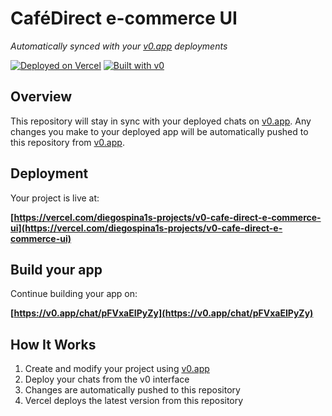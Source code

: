 # CaféDirect e-commerce UI

*Automatically synced with your [v0.app](https://v0.app) deployments*

[![Deployed on Vercel](https://img.shields.io/badge/Deployed%20on-Vercel-black?style=for-the-badge&logo=vercel)](https://vercel.com/diegospina1s-projects/v0-cafe-direct-e-commerce-ui)
[![Built with v0](https://img.shields.io/badge/Built%20with-v0.app-black?style=for-the-badge)](https://v0.app/chat/pFVxaEIPyZy)

## Overview

This repository will stay in sync with your deployed chats on [v0.app](https://v0.app).
Any changes you make to your deployed app will be automatically pushed to this repository from [v0.app](https://v0.app).

## Deployment

Your project is live at:

**[https://vercel.com/diegospina1s-projects/v0-cafe-direct-e-commerce-ui](https://vercel.com/diegospina1s-projects/v0-cafe-direct-e-commerce-ui)**

## Build your app

Continue building your app on:

**[https://v0.app/chat/pFVxaEIPyZy](https://v0.app/chat/pFVxaEIPyZy)**

## How It Works

1. Create and modify your project using [v0.app](https://v0.app)
2. Deploy your chats from the v0 interface
3. Changes are automatically pushed to this repository
4. Vercel deploys the latest version from this repository